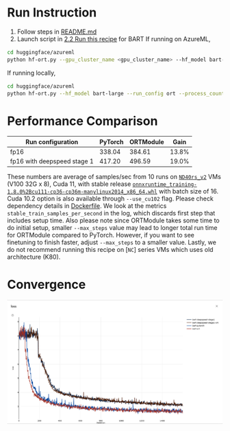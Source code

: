 # Run Instruction
1. Follow steps in [README.md](README.md)
2. Launch script in [2.2 Run this recipe](README.md#2.2-Run-this-recipe) for BART
If running on AzureML,
```bash
cd huggingface/azureml
python hf-ort.py --gpu_cluster_name <gpu_cluster_name> --hf_model bart-large --run_config ort
```
If running locally, 
```bash
cd huggingface/azureml
python hf-ort.py --hf_model bart-large --run_config ort --process_count <process_count> --local_run True
```

# Performance Comparison
| Run configuration           | PyTorch | ORTModule | Gain  |
| -----------------           | ------- | --------- | ----- |
| fp16                        | 338.04  | 384.61    | 13.8% |
| fp16 with deepspeed stage 1 | 417.20  | 496.59    | 19.0% |

These numbers are average of samples/sec from 10 runs on [`ND40rs_v2`](https://azure.microsoft.com/en-us/pricing/details/machine-learning/) VMs (V100 32G x 8), Cuda 11, with stable release [`onnxruntime_training-1.8.0%2Bcu111-cp36-cp36m-manylinux2014_x86_64.whl`](https://onnxruntimepackages.z14.web.core.windows.net/onnxruntime_stable_cu111.html) with batch size of 16. Cuda 10.2 option is also available through `--use_cu102` flag. Please check dependency details in [Dockerfile](docker/Dockerfile). We look at the metrics `stable_train_samples_per_second` in the log, which discards first step that includes setup time. Also please note since ORTModule takes some time to do initial setup, smaller `--max_steps` value may lead to longer total run time for ORTModule compared to PyTorch. However, if you want to see finetuning to finish faster, adjust `--max_steps` to a smaller value. Lastly, we do not recommend running this recipe on [`NC`] series VMs which uses old architecture (K80).

# Convergence
![Loss](loss_curve/bart.png)